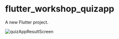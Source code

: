 # flutter_workshop_quizapp

A new Flutter project.

![quizAppResultScreen](https://github.com/hasanbektas1/Flutter_workshop_quizApp/assets/88456285/ce09dd69-9f46-4709-b28b-55664c9f4e9b)
